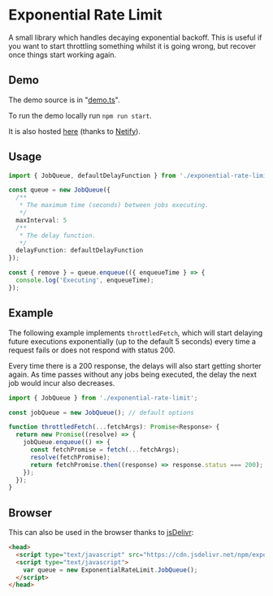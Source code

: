 # Exponential Rate Limit
A small library which handles decaying exponential backoff. This is useful if you want to start throttling something whilst it is going wrong, but recover once things start working again.

## Demo
The demo source is in "[demo.ts](/src/demo.ts)".

To run the demo locally run `npm run start`.

It is also hosted [here](https://exponential-rate-limit.netlify.com/demo.html) (thanks to [Netify](https://www.netlify.com/)).

## Usage
```ts
import { JobQueue, defaultDelayFunction } from './exponential-rate-limit';

const queue = new JobQueue({
  /**
   * The maximum time (seconds) between jobs executing.
   */
  maxInterval: 5
  /**
   * The delay function.
   */
  delayFunction: defaultDelayFunction
});

const { remove } = queue.enqueue(({ enqueueTime } => {
  console.log('Executing', enqueueTime);
});
```

## Example
The following example implements `throttledFetch`, which will start delaying future executions exponentially (up to the default 5 seconds) every time a request fails or does not respond with status 200.

Every time there is a 200 response, the delays will also start getting shorter again. As time passes without any jobs being executed, the delay the next job would incur also decreases.

```ts
import { JobQueue } from './exponential-rate-limit';

const jobQueue = new JobQueue(); // default options

function throttledFetch(...fetchArgs): Promise<Response> {
  return new Promise((resolve) => {
    jobQueue.enqueue(() => {
      const fetchPromise = fetch(...fetchArgs);
      resolve(fetchPromise);
      return fetchPromise.then((response) => response.status === 200);
    });
  });
}
```

## Browser
This can also be used in the browser thanks to [jsDelivr](https://github.com/jsdelivr/jsdelivr):
```html
<head>
  <script type="text/javascript" src="https://cdn.jsdelivr.net/npm/exponential-rate-limit@1"></script>
  <script type="text/javascript">
    var queue = new ExponentialRateLimit.JobQueue();
  </script>
</head>
```
